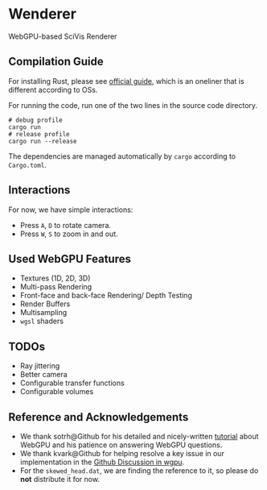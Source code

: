 # Wenderer
WebGPU-based SciVis Renderer

## Compilation Guide
For installing Rust, please see [official guide](https://www.rust-lang.org/learn/get-started), which is an oneliner that is different according to OSs.

For running the code, run one of the two lines in the source code directory.
```shell
# debug profile
cargo run
# release profile
cargo run --release
```
The dependencies are managed automatically by `cargo` according to `Cargo.toml`.

## Interactions
For now, we have simple interactions:
* Press `A`, `D` to rotate camera.
* Press `W`, `S` to zoom in and out.

## Used WebGPU Features
* Textures (1D, 2D, 3D)
* Multi-pass Rendering
* Front-face and back-face Rendering/ Depth Testing
* Render Buffers
* Multisampling
* `wgsl` shaders

## TODOs
* Ray jittering
* Better camera
* Configurable transfer functions
* Configurable volumes

## Reference and Acknowledgements
* We thank sotrh@Github for his detailed and nicely-written [tutorial](https://sotrh.github.io/learn-wgpu/) about WebGPU and his patience on answering WebGPU questions.
* We thank kvark@Github for helping resolve a key issue in our implementation in the [Github Discussion in wgpu](https://github.com/gfx-rs/wgpu/discussions/1491).
* For the `skewed_head.dat`, we are finding the reference to it, so please do **not** distribute it for now.